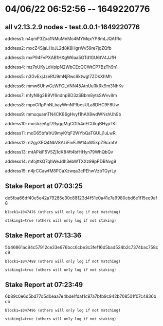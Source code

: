 # 04/06/22 06:52:56 -- 1649220776
## all v2.13.2.9 nodes - test.0.0.1-1649220776

address1: n4qmP3Zxa1NMuMnMo4MYMqxYP8mLJQAfRo

address2: mxcZ4SjaLHxJL2d8K8HgrWv59re7jqZQfb

address3: mxP94FvPXAB1HXgW6aa5GTd1GU6tV4JJfH

address4: mz7oUKyLdVpipN2WbCEcQCWtCP7BzTh9n1

address5: n3GvExjJzeRfJ9mNjRwc6ktwgt7ZDkXhMh

address6: mmw6UhwGeWFGLVNN45AtnUuRkRk9m3NhKv

address7: mfyN8g3B9Vf6ndnpBD3zSBbm8ytsSWvv8m

address8: mpoGi1pPhNLbayWmNPfbesULa8DHC9F8Uw

address9: mmuquamTN4CK86gHvyf1hAX8wdWNshUh9b

address10: mosbzeAgf7RyqgMgCGth4nECUkqBHypTKi

address11: moD65bfa1rU9myKfqF2WYbQaTGULj1uLwR

address12: n2gyXEQ4NbV8ALiFmFJW14oW5kpZ9cxntV

address13: mtAPkiF5V5Zj1dK84ft4bfHHyn79WhQbQv

address14: mfojttkQ7qhWeJdh3ebWTXXz99pPDBNvg9

address15: n4jrCCawfM8PCaXzwqa3cPEhwVzbTGyrLy

## Stake Report at 07:03:25
de5fba66df40e5e42a79285e30c88123d4f51e0a41e7a9980ebd6e1f15ee9af8

    block1=1047476 (others will only log if not matching)
    
    staking1=true (others will only log if not staking)
    
    
    

## Stake Report at 07:13:36
5b46861ac84c57912ce33e676bcc6cbe3c3fef16d5bad524b2c7374bac758cc9

    block1=1047488 (others will only log if not matching)
    
    staking1=true (others will only log if not staking)
    
    
    

## Stake Report at 07:23:49
6b89c0e6d5bd77d5d0eaa7e4bde1fdaf1c97a7bfb9c942b708501f07c4836bcb

    block1=1047496 (others will only log if not matching)
    
    staking1=true (others will only log if not staking)
    
    
    
